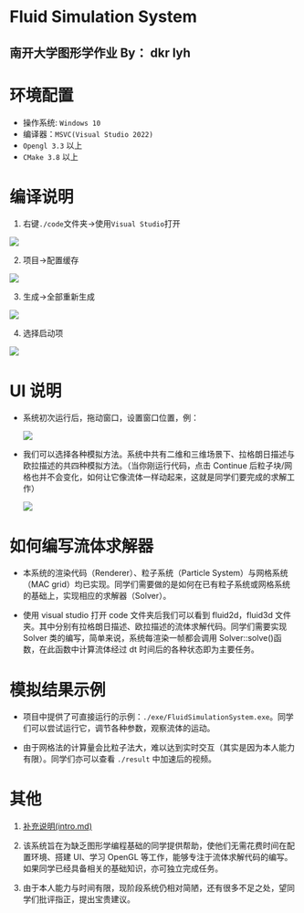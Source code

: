# Fluid Simulation System

## 南开大学图形学作业 By： dkr lyh

# 环境配置

- 操作系统: `Windows 10`
- 编译器：`MSVC(Visual Studio 2022)`
- `Opengl 3.3` 以上
- `CMake 3.8` 以上

# 编译说明

1.  右键`./code`文件夹->使用`Visual Studio`打开

![](./doc/image/rm1.png)

2.  项目->配置缓存

![](./doc/image/rm2.png)

3.  生成->全部重新生成

![](./doc/image/rm3.png)

4.  选择启动项

![](./doc/image/rm4.png)

# UI 说明

- 系统初次运行后，拖动窗口，设置窗口位置，例：

  ![](./doc/image/rm5.png)

- 我们可以选择各种模拟方法。系统中共有二维和三维场景下、拉格朗日描述与欧拉描述的共四种模拟方法。（当你刚运行代码，点击 Continue 后粒子块/网格也并不会变化，如何让它像流体一样动起来，这就是同学们要完成的求解工作）

  ![](./doc/image/rm6.png)

# 如何编写流体求解器

- 本系统的渲染代码（Renderer）、粒子系统（Particle System）与网格系统（MAC grid）均已实现。同学们需要做的是如何在已有粒子系统或网格系统的基础上，实现相应的求解器（Solver）。

- 使用 visual studio 打开 code 文件夹后我们可以看到 fluid2d，fluid3d 文件夹。其中分别有拉格朗日描述、欧拉描述的流体求解代码。同学们需要实现 Solver 类的编写，简单来说，系统每渲染一帧都会调用 Solver::solve()函数，在此函数中计算流体经过 dt 时间后的各种状态即为主要任务。

# 模拟结果示例

- 项目中提供了可直接运行的示例：`./exe/FluidSimulationSystem.exe`。同学们可以尝试运行它，调节各种参数，观察流体的运动。

- 由于网格法的计算量会比粒子法大，难以达到实时交互（其实是因为本人能力有限）。同学们亦可以查看 `./result` 中加速后的视频。

# 其他

1. [补充说明(intro.md)](./doc/intro.md)

2. 该系统旨在为缺乏图形学编程基础的同学提供帮助，使他们无需花费时间在配置环境、搭建 UI、学习 OpenGL 等工作，能够专注于流体求解代码的编写。如果同学已经具备相关的基础知识，亦可独立完成任务。

3. 由于本人能力与时间有限，现阶段系统仍相对简陋，还有很多不足之处，望同学们批评指正，提出宝贵建议。
